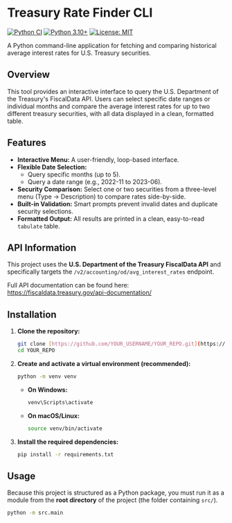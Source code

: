 # Treasury Rate Finder CLI

[![Python CI](https://github.com/chuck-w-moore/treasury-cli-app/actions/workflows/tests.yml/badge.svg)](https://github.com/chuck-w-moore/treasury-cli-app/actions)
[![Python 3.10+](https://img.shields.io/badge/python-3.10+-blue.svg)](https://www.python.org/downloads/release/python-3100/)
[![License: MIT](https://img.shields.io/badge/License-MIT-yellow.svg)](https://opensource.org/licenses/MIT)

A Python command-line application for fetching and comparing historical average interest rates for U.S. Treasury securities.

## Overview

This tool provides an interactive interface to query the U.S. Department of the Treasury's FiscalData API. Users can select specific date ranges or individual months and compare the average interest rates for up to two different treasury securities, with all data displayed in a clean, formatted table.

## Features

* **Interactive Menu:** A user-friendly, loop-based interface.
* **Flexible Date Selection:**
    * Query specific months (up to 5).
    * Query a date range (e.g., 2022-11 to 2023-06).
* **Security Comparison:** Select one or two securities from a three-level menu (Type -> Description) to compare rates side-by-side.
* **Built-in Validation:** Smart prompts prevent invalid dates and duplicate security selections.
* **Formatted Output:** All results are printed in a clean, easy-to-read `tabulate` table.

## API Information

This project uses the **U.S. Department of the Treasury FiscalData API** and specifically targets the `/v2/accounting/od/avg_interest_rates` endpoint.

Full API documentation can be found here: <https://fiscaldata.treasury.gov/api-documentation/>

## Installation

1.  **Clone the repository:**
    ```bash
    git clone [https://github.com/YOUR_USERNAME/YOUR_REPO.git](https://github.com/YOUR_USERNAME/YOUR_REPO.git)
    cd YOUR_REPO
    ```

2.  **Create and activate a virtual environment (recommended):**
    ```bash
    python -m venv venv
    ```
    * **On Windows:**
        ```bash
        venv\Scripts\activate
        ```
    * **On macOS/Linux:**
        ```bash
        source venv/bin/activate
        ```

3.  **Install the required dependencies:**
    ```bash
    pip install -r requirements.txt
    ```

## Usage

Because this project is structured as a Python package, you must run it as a module from the **root directory** of the project (the folder containing `src/`).

```bash
python -m src.main